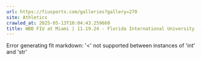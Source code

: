 ```yaml
---
url: https://fiusports.com/galleries?gallery=270
site: Athletics
crawled_at: 2025-05-13T10:04:43.259660
title: WBB FIU at Miami | 11.19.24 - Florida International University
---
```


Error generating fit markdown: '<' not supported between instances of 'int' and 'str'